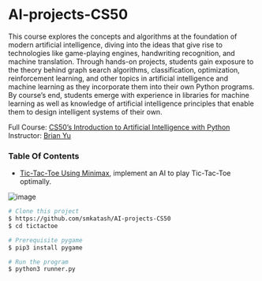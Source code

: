 # AI-projects-CS50

This course explores the concepts and algorithms at the foundation of modern artificial intelligence, 
diving into the ideas that give rise to technologies like game-playing engines, handwriting recognition, and machine translation. 
Through hands-on projects, students gain exposure to the theory behind graph search algorithms, classification, optimization, 
reinforcement learning, and other topics in artificial intelligence and machine learning as they incorporate them into their own Python programs. 
By course’s end, students emerge with experience in libraries for machine learning as well as knowledge of artificial intelligence principles 
that enable them to design intelligent systems of their own.

Full Course: [CS50’s Introduction to Artificial Intelligence with Python](https://cs50.harvard.edu/ai/2020/)\
Instructor: [Brian Yu](https://brianyu.me/)


### Table Of Contents
- [Tic-Tac-Toe Using Minimax](https://github.com/smkatash/AI-projects-CS50/tree/master/tictactoe), implement an AI to play Tic-Tac-Toe optimally.

![image](https://user-images.githubusercontent.com/76934648/191232197-6b20492d-a4a9-4976-8448-cc3998849e4c.png)

```bash
# Clone this project
$ https://github.com/smkatash/AI-projects-CS50
$ cd tictactoe

# Prerequisite pygame
$ pip3 install pygame

# Run the program
$ python3 runner.py

```
